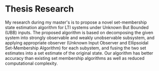 # Thesis Research
My research during my master's is to propose a novel set-membership state estimation algorithm for LTI systems under Unknown But Bounded (UBB) inputs. 
The proposed algorithm is based on decomposing the given system into strongly observable and weakly unobservable subsystem, and applying appropriate observer (Unknown Input
Observer and Ellipsoidal Set-Membership Algorithm) for each subystem, and fusing the two set estimates into a set estimate of the original state. Our algorithm has better accuracy
than existing set membership algorithms as well as reduced computational complexity. 
